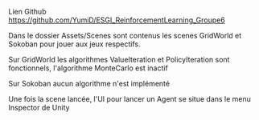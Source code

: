 ﻿Lien Github https://github.com/YumiD/ESGI_ReinforcementLearning_Groupe6

Dans le dossier Assets/Scenes sont contenus les scenes GridWorld et Sokoban pour jouer aux jeux respectifs.

Sur GridWorld les algorithmes ValueIteration et PolicyIteration sont fonctionnels, l'algorithme MonteCarlo est inactif

Sur Sokoban aucun algorithme n'est implémenté

Une fois la scene lancée, l'UI pour lancer un Agent se situe dans le menu Inspector de Unity